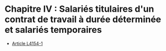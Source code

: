 # Chapitre IV : Salariés titulaires d'un contrat de travail à durée déterminée et salariés temporaires

* [Article L4154-1](./LEGIARTI000006903189.md)
